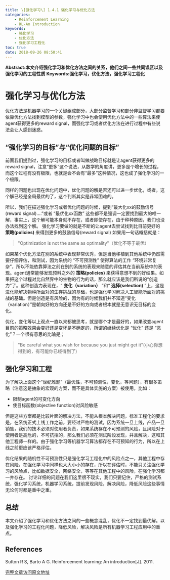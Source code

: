 ```yaml
---
title: \[强化学习\] 1.4.1 强化学习与优化方法
categories:
    - Reinforcement Learning
    - RL-An Introduction
keywords:
    - 强化学习
    - 优化方法
    - 强化学习工程化
toc: true
date: 2018-09-26 08:50:41
---
```


**Abstract:本文介绍强化学习和优化方法之间的关系，他们之间一些共同误区以及强化学习的工程性质**
**Keywords:强化学习，优化方法，强化学习工程化**

<!--more-->


#  强化学习与优化方法
优化方法是机器学习的一个关键组成部分，大部分监督学习和部分非监督学习都要依靠优化方法找到模型的参数，强化学习中也会使用优化方法中的一些算法来使agent获得更多的reward signal，而强化学习或者优化方法在进行过程中有些说法会让人感到迷惑。

## “强化学习的目标”与“优化问题的目标”
前面我们提到过，强化学习的目标或者叫做战略目标就是让agent获得更多的reward signal，注意“更多”这个说法，从数学的角度讲，更多是个增长的过程，而这个过程有没有极限，也就是会不会有“最多”这种情况，这也成了强化学习的一个极限。

同样的问题也出现在优化问题中，优化问题的解是否还可以进一步优化，或者，这个解已经是全局最优的了，这个判断其实是非常困难的。

所以，我们在描述强化学习或者优化问题的时候，提到“最大化xx的鼓励信号(reward signal)....”或者 “最优化xx函数” 这些都不是强调一定要找到最大的唯一解，事实上，这个解可能本身就不存在，或者即使存在，由于种种原因，我们也没办法找到这个解。
强化学习要做的就是不断的让agent去尝试找到比目前更好的 **策略(policies)** 来得到更多的鼓励信号(reward signal)
如果用一句话概括就是：
>"Optimization is not the same as optimality"（优化不等于最优）

如果某个优化方法在别的系统中表现非常优秀，但是当他移植到其他系统中仍然需要仔细评估，和测试，因为系统的 “不可预测性” 使得算法的工作 “环境非常复杂”，所以不能依靠算法之前在别的系统的表现来随意的评估其在当前系统中的表现。agent通常能够发现预料之外的 **策略(policies)** 来获得意想不到的好结果。如果把这个过程对比自然界中的生物的行为的话，那么就应该是我们所说的“创造力”了。这种创造力表现在，“ **变化（variation）** ”和“ **选择(selection)** ”上，这是进化能解决物种所面对的生存挑战的基础，也是强化学习解决人工智能所面对的挑战的基础。但是创造是有风险的，因为有的时候我们并不知道“变化（variation）”是朝向好的方向还是不好的方向或者根本就是无意识无目标的变化。

优化，变化等以上观点一直以来都被思考，就是哪个才是最好的，如果改变agent目前的策略效果会变好还是变坏是不确定的，所谓的继续优化是 “优化” 还是 “恶化”？一个很有意思的比喻是；
> "Be careful what you wish for because you just might get it"(小心你想得到的，有可能你已经得到了)

## 强化学习和工程

为了解决上面这个“世纪难题”（最优性，不可预测性，变化，等问题），有很多策略（注意这是抽象的宏观的方案，而不是具体实施的方案）被使用，比如：
- 限制agent的可变化方向
- 使目标函数(objective function)对风险敏感

但是这些方案都是比较片面的解决方法，不能从根本解决问题，标准工程化的要求是，在系统正式上线工作之前，要经过严格的测试，因为系统一旦上线，产品一旦销售，我们的技术必须对使用者负责，如果系统存在不可预测的风险，且风险对于使用者是高危的，不可抗拒的，那么我们必须在测试阶段发现，并且解决，这和其他工程师一样的。由于强化学习等机器学习算法都存在不可预知的行为，所以在上线之前更应该严格评估。

优化结果的随机性不可预测性只是强化学习工程化中的风险点之一，其他工程中存在风险，在强化学习中同样也大大小小的存在，所以在评估时，不能只关注强化学习的风险点，比如数据安全，网络安全，等等在其他工程中的风险，在强化学习都一并存在。
讨论详细的问题在我们这里很不现实，我们只要记住，严格的测试系统，强化学习系统，机器学习系统，提前发现风险，解决风险，降低风险这些事情无论何时都是重中之重。

## 总结
本文介绍了强化学习和优化方法之间的一些概念混乱，优化不一定找到最优解。以及强化学习的工程化问题，降低风险，解决风险是所有机器学习工程应用中的重点。

## References
Sutton R S, Barto A G. Reinforcement learning: An introduction[J]. 2011.

[完整文章访问原文地址](https://face2ai.com/RL-RSAB-1-4-1-Connection-to-Optimization-Method)
